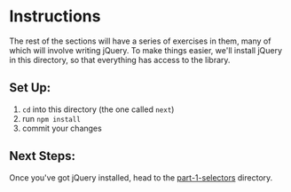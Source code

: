 # Instructions

The rest of the sections will have a series of exercises in them, many of which will involve writing jQuery. To make things easier, we'll install jQuery in this directory, so that everything has access to the library.

## Set Up:
1. `cd` into this directory (the one called `next`)
2. run `npm install`
3. commit your changes

## Next Steps:
Once you've got jQuery installed, head to the [part-1-selectors](./part-1-selectors/README.md) directory. 
